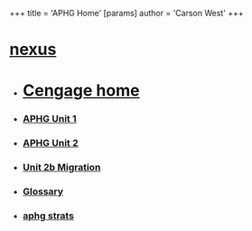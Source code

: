 +++
 title = 'APHG Home'
[params]
	author = 'Carson West'
+++
# [nexus](./../nexus/)

- # [Cengage home](./../cengage-home/)

- ### [APHG Unit 1](./../aphg-unit-1/)
- ### [APHG Unit 2](./../aphg-unit-2/)
- ### [Unit 2b Migration](./../unit-2b-migration/)

- ### [Glossary](./../glossary/)
- ### [aphg strats](./../aphg-strats/)

